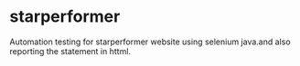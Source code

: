 # starperformer
Automation testing for starperformer website using selenium java.and also reporting the statement in httml.
